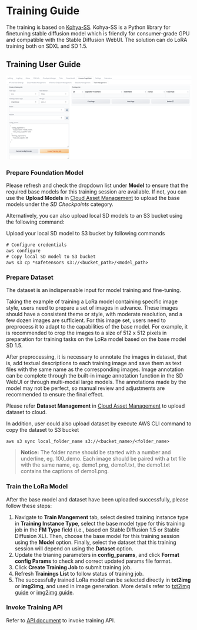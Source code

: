 # Training Guide


The training is based on [Kohya-SS](https://github.com/kohya-ss/sd-scripts). Kohya-SS is a Python library for finetuning stable diffusion model which is friendly for consumer-grade GPU and compatible with the Stable Diffusion WebUI. The solution can do LoRA training both on SDXL and SD 1.5.

## Training User Guide
![Kohya Training](../images/Kohya_training.png)

### Prepare Foundation Model
Please refresh and check the dropdown list under **Model** to ensure that the required base models for this training session are available. If not, you can use the **Upload Models** in [Cloud Asset Management](./CloudAssetsManage.md) to upload the base models under the *SD Checkpoints* category.

Alternatively, you can also upload local SD models to an S3 bucket using the following command:

Upload your local SD model to S3 bucket by following commands
```
# Configure credentials
aws configure
# Copy local SD model to S3 bucket
aws s3 cp *safetensors s3://<bucket_path>/<model_path>
```

### Prepare Dataset
The dataset is an indispensable input for model training and fine-tuning.

Taking the example of training a LoRa model containing specific image style, users need to prepare a set of images in advance. These images should have a consistent theme or style, with moderate resolution, and a few dozen images are sufficient. For this image set, users need to preprocess it to adapt to the capabilities of the base model. For example, it is recommended to crop the images to a size of 512 x 512 pixels in preparation for training tasks on the LoRa model based on the base model SD 1.5.

After preprocessing, it is necessary to annotate the images in  dataset, that is, add textual descriptions to each training image and save them as text files with the same name as the corresponding images. Image annotation can be complete through the built-in image annotation function in the SD WebUI or through multi-modal large models. The annotations made by the model may not be perfect, so manual review and adjustments are recommended to ensure the final effect.

Please refer **Dataset Management** in [Cloud Asset Management](./CloudAssetsManage.md) to upload dataset to cloud.

In addition, user could also upload dataset by execute AWS CLI command to copy the dataset to S3 bucket
```
aws s3 sync local_folder_name s3://<bucket_name>/<folder_name>
```

> **Notice:** The folder name should be started with a number and underline, eg. 100_demo. Each image should be paired with a txt file with the same name, eg. demo1.png, demo1.txt, the demo1.txt contains the captions of demo1.png.

### Train the LoRa Model
After the base model and dataset have been uploaded successfully, please follow these steps:
1. Navigate to **Train Mangement** tab, select desired training instance type in **Training Instance Type**, select the base model type for this training job in the **FM Type** field (i.e., based on Stable Diffusion 1.5 or Stable Diffusion XL). Then, choose the base model for this training session using the **Model** option. Finally, select the dataset that this training session will depend on using the **Dataset** option.
2. Update the trianing parameters in **config_params**, and click **Format config Params** to check and correct updated params file format.
3. Click **Create Training Job** to submit training job.
4. Refresh **Trainings List** to follow status of training job.
5. The successfully trained LoRa model can be selected directly in **txt2img** or **img2img**, and used in image generation. More details refer to [txt2img guide](./txt2img-guide.md) or [img2img guide](./img2img-guide.md).



### Invoke Training API

Refer to [API document](https://awslabs.github.io/stable-diffusion-aws-extension/en/developer-guide/api/1.5.0/) to invoke training API.
